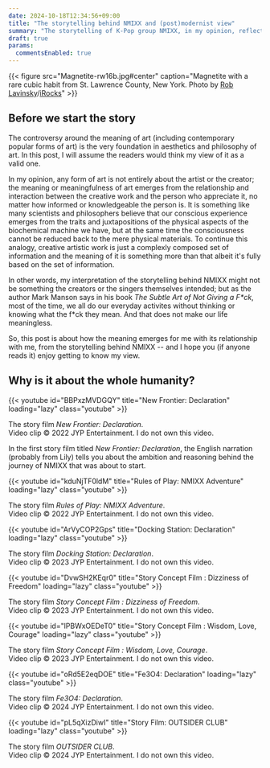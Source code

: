 ```yaml
---
date: 2024-10-18T12:34:56+09:00
title: "The storytelling behind NMIXX and (post)modernist view"
summary: "The storytelling of K-Pop group NMIXX, in my opinion, reflects (post)modernist view of the world."
draft: true
params:
  commentsEnabled: true
---
```

{{< figure src="Magnetite-rw16b.jpg#center" caption="Magnetite with a rare cubic habit from St. Lawrence County, New York. Photo by [Rob Lavinsky](http://www.mindat.org/photo-250947.html)/[iRocks](https://www.irocks.com)" >}}

## Before we start the story

The controversy around the meaning of art (including contemporary popular forms of art) is the very foundation in aesthetics and philosophy of art. In this post, I will assume the readers would think my view of it as a valid one.

In my opinion, any form of art is not entirely about the artist or the creator; the meaning or meaningfulness of art emerges from the relationship and interaction between the creative work and the person who appreciate it, no matter how informed or knowledgeable the person is. It is something like many scientists and philosophers believe that our conscious experience emerges from the traits and juxtapositions of the physical aspects of the biochemical machine we have, but at the same time the consciousness cannot be reduced back to the mere physical materials. To continue this analogy, creative artistic work is just a complexly composed set of information and the meaning of it is something more than that albeit it's fully based on the set of information.

In other words, my interpretation of the storytelling behind NMIXX might not be something the creators or the singers themselves intended; but as the author Mark Manson says in his book _The Subtle Art of Not Giving a F*ck_, most of the time, we all do our everyday activites without thinking or knowing what the f*ck they mean. And that does not make our life meaningless.

So, this post is about how the meaning emerges for me with its relationship with me, from the storytelling behind NMIXX -- and I hope you (if anyone reads it) enjoy getting to know my view.

## Why is it about the whole humanity?

{{< youtube id="BBPxzMVDGQY" title="New Frontier: Declaration" loading="lazy" class="youtube" >}}
<figcaption>The story film <i>New Frontier: Declaration</i>.<br />Video clip &copy; 2022 JYP Entertainment. I do not own this video.</figcaption>

In the first story film titled _New Frontier: Declaration_, the English narration (probably from Lily) tells you about the ambition and reasoning behind the journey of NMIXX that was about to start.

{{< youtube id="kduNjTF0ldM" title="Rules of Play: NMIXX Adventure" loading="lazy" class="youtube" >}}
<figcaption>The story film <i>Rules of Play: NMIXX Adventure</i>.<br />Video clip &copy; 2022 JYP Entertainment. I do not own this video.</figcaption>

{{< youtube id="ArVyCOP2Gps" title="Docking Station: Declaration" loading="lazy" class="youtube" >}}
<figcaption>The story film <i>Docking Station: Declaration</i>.<br />Video clip &copy; 2023 JYP Entertainment. I do not own this video.</figcaption>

{{< youtube id="DvwSH2KEqr0" title="Story Concept Film : Dizziness of Freedom" loading="lazy" class="youtube" >}}
<figcaption>The story film <i>Story Concept Film : Dizziness of Freedom</i>.<br />Video clip &copy; 2023 JYP Entertainment. I do not own this video.</figcaption>

{{< youtube id="lPBWxOEDeT0" title="Story Concept Film : Wisdom, Love, Courage" loading="lazy" class="youtube" >}}
<figcaption>The story film <i>Story Concept Film : Wisdom, Love, Courage</i>.<br />Video clip &copy; 2023 JYP Entertainment. I do not own this video.</figcaption>

{{< youtube id="oRd5E2eqDOE" title="Fe3O4: Declaration" loading="lazy" class="youtube" >}}
<figcaption>The story film <i>Fe3O4: Declaration</i>.<br />Video clip &copy; 2024 JYP Entertainment. I do not own this video.</figcaption>

{{< youtube id="pL5qXizDiwI" title="Story Film: OUTSIDER CLUB" loading="lazy" class="youtube" >}}
<figcaption>The story film <i>OUTSIDER CLUB</i>.<br />Video clip &copy; 2024 JYP Entertainment. I do not own this video.</figcaption>
